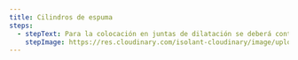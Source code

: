 ```yaml
---
title: Cilindros de espuma
steps:
  - stepText: Para la colocación en juntas de dilatación se deberá contar con un cilindro Isolant que exceda un 30% al espesor de la junta. Previo a la colocación limpiar y secar la junta. Comprimir el extremo del cilindro introduciéndolo al hueco de la junta, dejando un espacio para la colocación del sellador correspondiente.
    stepImage: https://res.cloudinary.com/isolant-cloudinary/image/upload/f_auto,q_auto:good/website-2021/instructions/cilindros-de-espuma/isolant-aislantes-linea-otros-usos-cilindros-de-espuma-paso-a-paso-colocacion-paso-1.jpg
---
```

